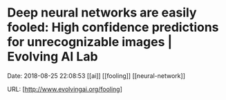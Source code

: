 # Deep neural networks are easily fooled: High confidence predictions for unrecognizable images | Evolving AI Lab

Date: 2018-08-25 22:08:53
[[ai]] [[fooling]] [[neural-network]]

URL: [http://www.evolvingai.org/fooling]
